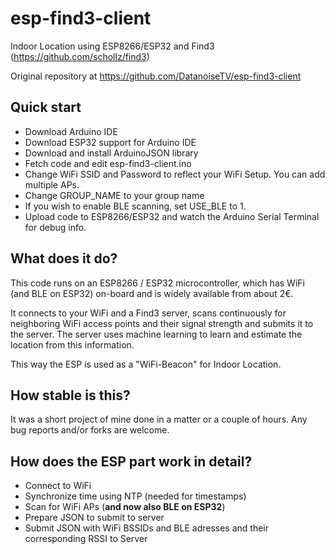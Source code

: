 # esp-find3-client
Indoor Location using ESP8266/ESP32 and Find3 (https://github.com/schollz/find3)

Original repository at https://github.com/DatanoiseTV/esp-find3-client

## Quick start
* Download Arduino IDE
* Download ESP32 support for Arduino IDE
* Download and install ArduinoJSON library
* Fetch code and edit esp-find3-client.ino
* Change WiFi SSID and Password to reflect your WiFi Setup. You can add multiple APs.
* Change GROUP_NAME to your group name
* If you wish to enable BLE scanning, set USE_BLE to 1.
* Upload code to ESP8266/ESP32 and watch the Arduino Serial Terminal for debug info.

## What does it do?

This code runs on an ESP8266 / ESP32 microcontroller, which has WiFi (and BLE on ESP32) on-board and is widely available from about 2€.

It connects to your WiFi and a Find3 server, scans continuously for neighboring WiFi access points and their signal strength and submits it to the server. The server uses machine learning to learn and estimate the location from this information.


This way the ESP is used as a "WiFi-Beacon" for Indoor Location.

## How stable is this?

It was a short project of mine done in a matter or a couple of hours.
Any bug reports and/or forks are welcome.

## How does the ESP part work in detail?
* Connect to WiFi
* Synchronize time using NTP (needed for timestamps)
* Scan for WiFi APs (**and now also BLE on ESP32**)
* Prepare JSON to submit to server
* Submit JSON with WiFi BSSIDs and BLE adresses and their corresponding RSSI to Server
